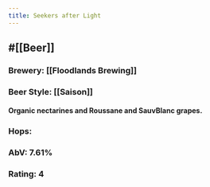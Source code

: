 ```yaml
---
title: Seekers after Light
---
```


## #[[Beer]]
### Brewery: [[Floodlands Brewing]]

### Beer Style: [[Saison]]
#### Organic nectarines and Roussane and SauvBlanc grapes.

### Hops: 

### AbV: 7.61%

### Rating: 4
